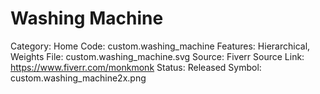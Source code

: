 # Washing Machine

Category: Home
Code: custom.washing_machine
Features: Hierarchical, Weights
File: custom.washing_machine.svg
Source: Fiverr
Source Link: https://www.fiverr.com/monkmonk
Status: Released
Symbol: custom.washing_machine2x.png